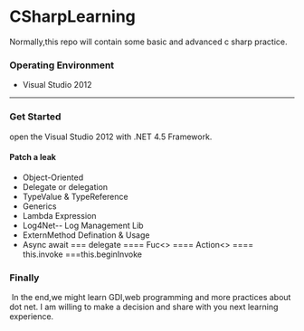 # CSharpLearning
Normally,this repo will contain some basic and advanced c sharp practice.



### Operating Environment

- Visual Studio 2012


---

### Get Started 

open  the Visual Studio 2012 with .NET 4.5 Framework.

#### Patch a leak

- Object-Oriented
- Delegate or delegation
- TypeValue & TypeReference
- Generics
- Lambda Expression
- Log4Net-- Log Management Lib
- ExternMethod Defination & Usage
- Async await === delegate ==== Fuc<> ==== Action<> ==== this.invoke ===this.beginInvoke


### Finally

​	In the end,we might learn GDI,web programming and more practices about dot net. I am willing to make a decision and share with you next learning experience.